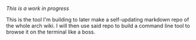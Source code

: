 _This is a work in progress_

This is the tool I'm building to later make a self-updating markdown repo of the whole arch wiki.
I will then use said repo to build a command line tool to browse it on the terminal like a boss.
